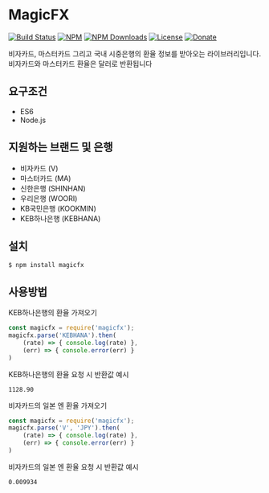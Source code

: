 # MagicFX

[![Build Status](https://travis-ci.org/donginl/magicfx.svg?branch=master)](https://travis-ci.org/donginl/magicfx)
[![NPM](https://img.shields.io/npm/v/magicfx.svg)](https://npmjs.org/package/magicfx)
[![NPM Downloads](https://img.shields.io/npm/dm/magicfx.svg)](https://npmjs.org/package/magicfx)
[![License](https://img.shields.io/badge/license-MIT-yellow.svg)](https://github.com/donginl/magicfx/blob/master/LICENSE)
[![Donate](https://img.shields.io/gratipay/donginl.svg)](https://gratipay.com/donginl)

비자카드, 마스터카드 그리고 국내 시중은행의 환율 정보를 받아오는 라이브러리입니다.<br/>
비자카드와 마스터카드 환율은 달러로 반환됩니다

## 요구조건
* ES6
* Node.js

## 지원하는 브랜드 및 은행
* 비자카드 (V)
* 마스터카드 (MA)
* 신한은행 (SHINHAN)
* 우리은행 (WOORI)
* KB국민은행 (KOOKMIN)
* KEB하나은행 (KEBHANA)

## 설치
```
$ npm install magicfx
```

## 사용방법

KEB하나은행의 환율 가져오기
```js
const magicfx = require('magicfx');
magicfx.parse('KEBHANA').then(
    (rate) => { console.log(rate) }, 
    (err) => { console.error(err) }
)
```

KEB하나은행의 환율 요청 시 반환값 예시
```
1128.90
```

비자카드의 일본 엔 환율 가져오기
```js
const magicfx = require('magicfx');
magicfx.parse('V', 'JPY').then(
    (rate) => { console.log(rate) }, 
    (err) => { console.error(err) }
)
```

비자카드의 일본 엔 환율 요청 시 반환값 예시
```
0.009934
```